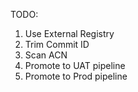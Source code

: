TODO:
1. Use External Registry
2. Trim Commit ID
3. Scan ACN
4. Promote to UAT pipeline
5. Promote to Prod pipeline